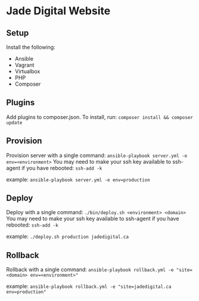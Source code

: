 # Jade Digital Website

## Setup
Install the following:
* Ansible
* Vagrant
* Virtualbox
* PHP
* Composer

## Plugins

Add plugins to composer.json. To install, run: `composer install && composer update`

## Provision

Provision server with a single command: `ansible-playbook server.yml -e env=<environment>`
You may need to make your ssh key available to ssh-agent if you have rebooted: `ssh-add -k`

example:
  `ansible-playbook server.yml -e env=production`

## Deploy

Deploy with a single command: `./bin/deploy.sh <environment> <domain>`
You may need to make your ssh key available to ssh-agent if you have rebooted: `ssh-add -k`

example:
  `./deploy.sh production jadedigital.ca`

## Rollback

Rollback with a single command: `ansible-playbook rollback.yml -e "site=<domain> env=<environment>"`

example:
  `ansible-playbook rollback.yml -e "site=jadedigital.ca env=production"`

